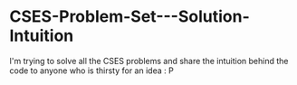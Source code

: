 # CSES-Problem-Set---Solution-Intuition

I'm trying to solve all the CSES problems and share the intuition behind the code to anyone who is thirsty for an idea : P

